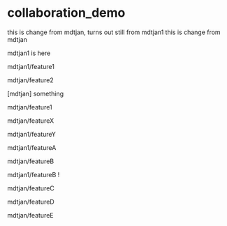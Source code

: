 # collaboration_demo
this is change from mdtjan, turns out still from mdtjan1
this is change from mdtjan

mdtjan1 is here

mdtjan1/feature1

mdtjan/feature2

[mdtjan] something

mdtjan/feature1

mdtjan/featureX

mdtjan1/featureY

mdtjan1/featureA

mdtjan/featureB

mdtjan1/featureB !

mdtjan/featureC

mdtjan/featureD

mdtjan/featureE
